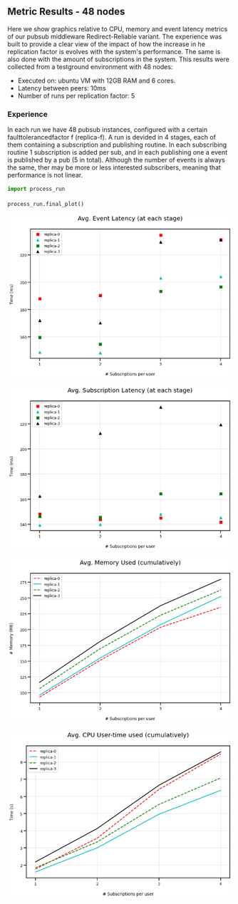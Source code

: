 ## Metric Results - 48 nodes
Here we show graphics relative to CPU, memory and event latency metrics of our pubsub middleware Redirect-Reliable variant. The experience was built to provide a clear view of the impact of how the increase in he replication factor is evolves with the system's performance. The same is also done with the amount of subscriptions in the system. This results were collected from a testground environment with 48 nodes:
- Executed on: ubuntu VM with 12GB RAM and 6 cores.
- Latency between peers: 10ms
- Number of runs per replication factor: 5

### Experience
In each run we have 48 pubsub instances, configured with a certain faulttolerancedfactor f (replica-f). A run is devided in 4 stages, each of them containing a subscription and publishing routine. In each subscribing routine 1 subscription is added per sub, and in each publishing one a event is published by a pub (5 in total). Although the number of events is always the same, ther may be more or less interested subscribers, meaning that performance is not linear.


```python
import process_run

process_run.final_plot()
```


    
![png](output_1_0.png)
    


    



    
![png](output_1_2.png)
    


    



    
![png](output_1_4.png)
    


    



    
![png](output_1_6.png)
    

